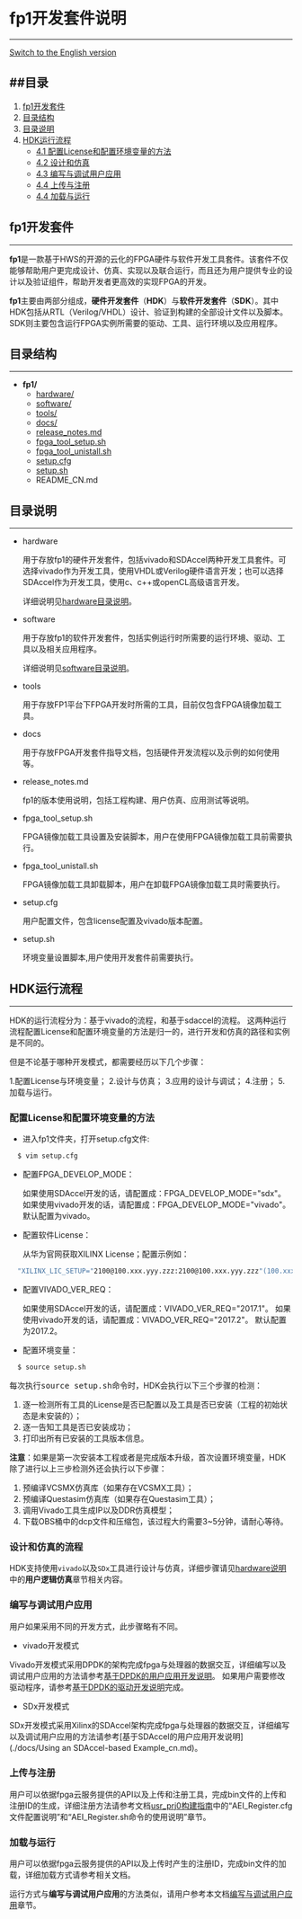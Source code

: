 # fp1开发套件说明

---
[Switch to the English version](./README.md)

##目录
-------
1. [fp1开发套件](#sec-1)
2. [目录结构](#sec-2)
3. [目录说明](#sec-3)
4. [HDK运行流程](#sec-4)
   * [4.1 配置License和配置环境变量的方法](#sec-4-1)
   * [4.2 设计和仿真](#sec-4-2)
   * [4.3 编写与调试用户应用](#sec-4-3)
   * [4.4 上传与注册](#sec-4-4)
   * [4.4 加载与运行](#sec-4-5)

</div>

<a id="sec-1" name="sec-1"></a>
## fp1开发套件

---

**fp1**是一款基于HWS的开源的云化的FPGA硬件与软件开发工具套件。该套件不仅能够帮助用户更完成设计、仿真、实现以及联合运行，而且还为用户提供专业的设计以及验证组件，帮助开发者更高效的实现FPGA的开发。

**fp1**主要由两部分组成，**硬件开发套件**（**HDK**）与**软件开发套件**（**SDK**）。其中HDK包括从RTL（Verilog/VHDL）设计、验证到构建的全部设计文件以及脚本。SDK则主要包含运行FPGA实例所需要的驱动、工具、运行环境以及应用程序。

<a id="sec-2" name="sec-2"></a>

## 目录结构

---

- **fp1/**
  - [hardware/](#sec-3-1)
  - [software/](#sec-3-2)
  - [tools/](#sec-3-3)
  - [docs/](#sec-3-4)
  - [release_notes.md](#sec-3-5)
  - [fpga_tool_setup.sh](#sec-3-6)
  - [fpga_tool_unistall.sh](#sec-3-7)
  - [setup.cfg](#sec-3-8)
  - [setup.sh](#sec-3-9)
  - README_CN.md

<a id="sec-3" name="sec-3"></a>

## 目录说明

---

<a id="sec-3-1" name="sec-3-1"></a>

- hardware

  用于存放fp1的硬件开发套件，包括vivado和SDAccel两种开发工具套件。可选择vivado作为开发工具，使用VHDL或Verilog硬件语言开发；也可以选择SDAccel作为开发工具，使用c、c++或openCL高级语言开发。

  详细说明见[hardware目录说明](./hardware/README_CN.md)。

<a id="sec-3-2" name="sec-3-2"></a>

- software

  用于存放fp1的软件开发套件，包括实例运行时所需要的运行环境、驱动、工具以及相关应用程序。

  详细说明见[software目录说明](./software/README_CN.md)。

<a id="sec-3-3" name="sec-3-3"></a>

- tools

  用于存放FP1平台下FPGA开发时所需的工具，目前仅包含FPGA镜像加载工具。

<a id="sec-3-4" name="sec-3-4"></a>

- docs

  用于存放FPGA开发套件指导文档，包括硬件开发流程以及示例的如何使用等。

<a id="sec-3-5" name="sec-3-5"></a>

- release_notes.md

  fp1的版本使用说明，包括工程构建、用户仿真、应用测试等说明。

<a id="sec-3-6" name="sec-3-6"></a>

- fpga_tool_setup.sh

  FPGA镜像加载工具设置及安装脚本，用户在使用FPGA镜像加载工具前需要执行。

<a id="sec-3-7" name="sec-3-7"></a>

- fpga_tool_unistall.sh

  FPGA镜像加载工具卸载脚本，用户在卸载FPGA镜像加载工具时需要执行。

<a id="sec-3-8" name="sec-3-8"></a>

- setup.cfg

  用户配置文件，包含license配置及vivado版本配置。

<a id="sec-3-9" name="sec-3-9"></a>

- setup.sh

  环境变量设置脚本,用户使用开发套件前需要执行。

<a id="sec-4" name="sec-4"></a>

## HDK运行流程

---

HDK的运行流程分为：基于vivado的流程，和基于sdaccel的流程。
这两种运行流程配置License和配置环境变量的方法是归一的，进行开发和仿真的路径和实例是不同的。

但是不论基于哪种开发模式，都需要经历以下几个步骤：

1.配置License与环境变量；
2.设计与仿真；
3.应用的设计与调试；
4.注册；
5.加载与运行。

<a id="sec-4-1" name="sec-4-1"></a>

###  配置License和配置环境变量的方法

- 进入fp1文件夹，打开setup.cfg文件:

```bash
  $ vim setup.cfg
```

- 配置FPGA_DEVELOP_MODE：

  如果使用SDAccel开发的话，请配置成：FPGA_DEVELOP_MODE="sdx"。
  如果使用vivado开发的话，请配置成：FPGA_DEVELOP_MODE="vivado"。
  默认配置为vivado。

- 配置软件License：

  从华为官网获取XILINX License；配置示例如：

```bash
  "XILINX_LIC_SETUP="2100@100.xxx.yyy.zzz:2100@100.xxx.yyy.zzz"(100.xxx.yyy.zzz表示license的ip地址).
```

- 配置VIVADO_VER_REQ：

  如果使用SDAccel开发的话，请配置成：VIVADO_VER_REQ="2017.1"。
  如果使用vivado开发的话，请配置成：VIVADO_VER_REQ="2017.2"。
  默认配置为2017.2。

- 配置环境变量：

```bash
  $ source setup.sh
```

每次执行<kbd>source setup.sh</kbd>命令时，HDK会执行以下三个步骤的检测：

1. 逐一检测所有工具的License是否已配置以及工具是否已安装（工程的初始状态是未安装的）；
2. 逐一告知工具是否已安装成功；
3. 打印出所有已安装的工具版本信息。

**注意**：如果是第一次安装本工程或者是完成版本升级，首次设置环境变量，HDK除了进行以上三步检测外还会执行以下步骤：

1. 预编译VCSMX仿真库（如果存在VCSMX工具）；
2. 预编译Questasim仿真库（如果存在Questasim工具）；
3. 调用Vivado工具生成IP以及DDR仿真模型；
4. 下载OBS桶中的dcp文件和压缩包，该过程大约需要3~5分钟，请耐心等待。

<a id="sec-4-2" name="sec-4-2"></a>

### 设计和仿真的流程

HDK支持使用`vivado`以及`SDx`工具进行设计与仿真，详细步骤请见[hardware说明](./hardware/README_CN.md)中的**用户逻辑仿真**章节相关内容。

<a id="sec-4-3" name="sec-4-3"></a>

### 编写与调试用户应用

用户如果采用不同的开发方式，此步骤略有不同。

- vivado开发模式

Vivado开发模式采用DPDK的架构完成fpga与处理器的数据交互，详细编写以及调试用户应用的方法请参考[基于DPDK的用户应用开发说明](./software/app/dpdk_app/README_CN.md)。
如果用户需要修改驱动程序，请参考[基于DPDK的驱动开发说明](./software/userspace/dpdk_src/README_CN.md)完成。

- SDx开发模式

SDx开发模式采用Xilinx的SDAccel架构完成fpga与处理器的数据交互，详细编写以及调试用户应用的方法请参考[基于SDAccel的用户应用开发说明](./docs/Using an SDAccel-based Example_cn.md)。


<a id="sec-4-4" name="sec-4-4"></a>

### 上传与注册

用户可以依据fpga云服务提供的API以及上传和注册工具，完成bin文件的上传和注册ID的生成，详细注册方法请参考文档[usr_prj0构建指南](./hardware/vivado_design/user/usr_prj0/prj/README_CN.md)中的“AEI_Register.cfg文件配置说明”和“AEI_Register.sh命令的使用说明”章节。

<a id="sec-4-5" name="sec-4-5"></a>

### 加载与运行

用户可以依据fpga云服务提供的API以及上传时产生的注册ID，完成bin文件的加载，详细加载方式请参考相关文档。

运行方式与**编写与调试用户应用**的方法类似，请用户参考本文档[编写与调试用户应用](#sec-4-3)章节。
